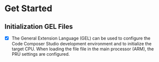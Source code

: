 # Get Started

## Initialization GEL Files 

- [x] The General Extension Language (GEL) can be used to configure the Code Composer Studio development environment and to initialize the target CPU. When loading the file file in the main processor (ARM), the PRU settings are configured.

## 

